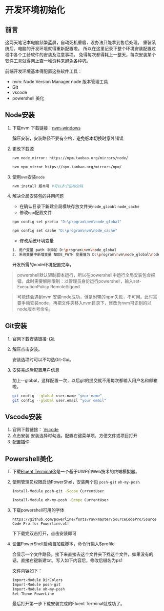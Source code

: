 # 开发环境初始化

## 前言

这两天笔记本电脑频繁蓝屏，自动死机重启，没办法只能拿到售后处理。
重装系统后，电脑的开发环境就得重新配置啦。
所以在这里记录下整个环境安装配置过程中各个工龄软件的安装及注意事项。
免得每次都得耗上一整天，每次安装某个软件工具就得网上查一堆资料来避免各种坑。

前端开发环境基本得配置这些软件工具：

-   nvm: Node Version Manager node 版本管理工具
-   Git
-   vscode
-   powershell 美化

## Node安装


1. 下载nvm
下载链接：[nvm-windows](https://github.com/coreybutler/nvm-windows/releases)

    解压安装，安装路径不要有空格，避免版本切换时意外错误
1. 更改下载源
    ```bash
    nvm node_mirror: https://npm.taobao.org/mirrors/node/
    ```

    ```bash
    nvm npm_mirror https://npm.taobao.org/mirrors/npm/
    ```
1. 使用`nvm`安装`node`
    ```bash
    nvm install 版本号 #可以多个空格分隔
    ```
1. 解决全局安装包的共用问题

    - 在确认目录下新建全局模块存放文件夹`node_gloabl` `node_cache`
    - 修改`npm`配置文件
    ```bash
    npm config set prefix "D:\program\nvm\node_global"
    ```

    ```bash
    npm config set cache "D:\program\nvm\node_cache"
    ```
    - 修改系统环境变量
    ```bash
    1. 用户变量 path 中添加 D:\program\nvm\node_global
    2. 系统变量中新增变量 NODE_PATH 变量值为 D:\program\nvm\node_global\node_modules
    ```
    开发所需的node环境配置完毕。

> powershell默认限制脚本运行，所以在powershell中运行全局安装包会报错。此时需要解除限制：以管理员身份运行powershell，输入set-ExecutionPolicy RemoteSigned

> 可能还会遇到nvm 安装node成功，但是附带的npm失败，不可用。此时需要手动安装node，再把文件夹移入nvm目录下，修改为nvm可识别的以node版本号命名。

## Git安装

1. 官网下载安装链接: [Git](https://git-scm.com/)
1. 解压点击安装。

    安装选项时可以不勾选Git-Gui。
1. 安装完成后配置用户信息

    加上--global，这样配置一次，以后git的提交就不用每次都输入用户名和邮箱啦。
    ```bash
    git config --global user.name "your name"
    git config --global user.email "your email"
    ```

## Vscode安装
1. 官网下载链接： [Vscode](https://code.visualstudio.com/)
1. 点击安装
    安装选择时勾选，配置右键菜单项，方便文件或项目打开
1. 配置插件

## Powershell美化
1. 下载[Fluent Terminal](https://github.com/felixse/FluentTerminal/releases)这是一个基于UWP和Web技术的终端模拟器。
1. 使用管理员权限启动PowerShel，安装两个包 `posh-git` `oh-my-posh`
    ```bash
    Install-Module posh-git -Scope CurrentUser
    ```
    ```bash
    Install-Module oh-my-posh -Scope CurrentUser
    ```
1. 下载powershell可用的字体
    ```
    https://github.com/powerline/fonts/raw/master/SourceCodePro/Source Code Pro for Powerline.otf
    ```
    下下载完双击打开，点击安装即可

1. 设置PowerShell启动自加载脚本，命令行输入$profile
    
    会显示一个文件路径。接下来直接去这个文件夹下找这个文件，如果没有的话，直接右键新建txt，写入如下内容后，修改后缀名为ps1
    
    文件内容如下：

    ```bash
    Import-Module DirColors
    Import-Module posh-git
    Import-Module oh-my-posh
    Set-Theme PowerLine
    ```

    最后打开第一步下载安装完成的Fluent Terminal就成功了。